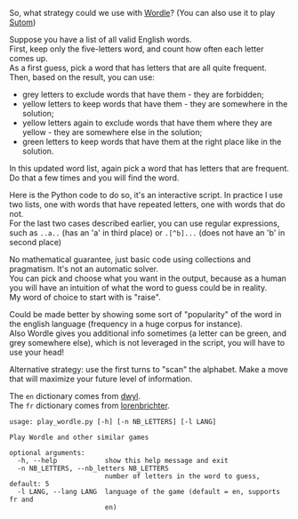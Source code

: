 So, what strategy could we use with [Wordle](https://www.powerlanguage.co.uk/wordle/)? (You can also use it to play [Sutom](https://sutom.nocle.fr/))

Suppose you have a list of all valid English words.  
First, keep only the five-letters word, and count how often each letter comes up.  
As a first guess, pick a word that has letters that are all quite frequent.  
Then, based on the result, you can use:
- grey letters to exclude words that have them - they are forbidden;
- yellow letters to keep words that have them - they are somewhere in the solution;
- yellow letters again to exclude words that have them where they are yellow - they are somewhere else in the solution;
- green letters to keep words that have them at the right place like in the solution.

In this updated word list, again pick a word that has letters that are frequent.  
Do that a few times and you will find the word.

Here is the Python code to do so, it's an interactive script.
In practice I use two lists, one with words that have repeated letters, one with words that do not.  
For the last two cases described earlier, you can use regular expressions, such as `..a..` (has an 'a' in third place) or `.[^b]...` (does not have an 'b' in second place)

No mathematical guarantee, just basic code using collections and pragmatism. It's not an automatic solver.  
You can pick and choose what you want in the output, because as a human you will have an intuition of what the word to guess could be in reality.  
My word of choice to start with is "raise".

Could be made better by showing some sort of "popularity" of the word in the english language (frequency in a huge corpus for instance).  
Also Wordle gives you additional info sometimes (a letter can be green, and grey somewhere else), which is not leveraged in the script, you will have to use your head!

Alternative strategy: use the first turns to "scan" the alphabet. Make a move that will maximize your future level of information.

The `en` dictionary comes from [dwyl](https://github.com/dwyl/english-words).  
The `fr` dictionary comes from [lorenbrichter](https://github.com/lorenbrichter/Words).


```
usage: play_wordle.py [-h] [-n NB_LETTERS] [-l LANG]

Play Wordle and other similar games

optional arguments:
  -h, --help            show this help message and exit
  -n NB_LETTERS, --nb_letters NB_LETTERS
                        number of letters in the word to guess, default: 5
  -l LANG, --lang LANG  language of the game (default = en, supports fr and
                        en)
```